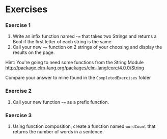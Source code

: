 # Exercises

### Exercise 1

1. Write an infix function named `~=` that takes two Strings and returns a Bool if the first letter of each string is the same
2. Call your new `~=` function on 2 strings of your choosing and display the results on the page.

Hint: You're going to need some functions from the String Module http://package.elm-lang.org/packages/elm-lang/core/4.0.0/String

Compare your answer to mine found in the `CompletedExercises` folder

### Exercise 2


1. Call your new function `~=` as a prefix function.


### Exercise 3

1. Using function composition, create a function named `wordCount` that returns the number of words in a sentence.

